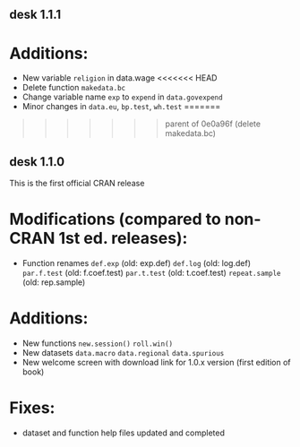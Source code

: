 ## desk 1.1.1

# Additions:
-   New variable `religion` in data.wage
<<<<<<< HEAD
-   Delete function `makedata.bc`
-   Change variable name `exp` to `expend` in `data.govexpend`
-   Minor changes in `data.eu`, `bp.test`, `wh.test`
=======
>>>>>>> parent of 0e0a96f (delete makedata.bc)

## desk 1.1.0

This is the first official CRAN release

# Modifications (compared to non-CRAN 1st ed. releases):
- Function renames
    `def.exp` (old: exp.def)
    `def.log` (old: log.def)
    `par.f.test` (old: f.coef.test)
    `par.t.test` (old: t.coef.test)
    `repeat.sample` (old: rep.sample)

# Additions:
-   New functions
    `new.session()` 
    `roll.win()`
-   New datasets
    `data.macro` 
    `data.regional` 
    `data.spurious`
-   New welcome screen with download link for 1.0.x version (first edition of book)

# Fixes:
-   dataset and function help files updated and completed
